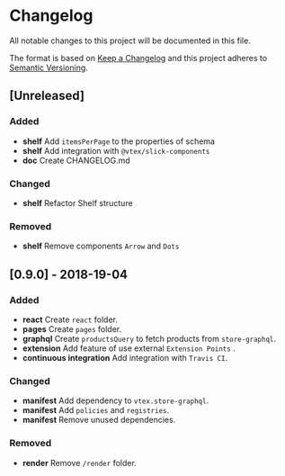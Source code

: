 # Changelog

All notable changes to this project will be documented in this file.

The format is based on [Keep a Changelog](http://keepachangelog.com/en/1.0.0/)
and this project adheres to [Semantic Versioning](http://semver.org/spec/v2.0.0.html).

## [Unreleased]
### Added
 - **shelf** Add `itemsPerPage` to the properties of schema
 - **shelf** Add integration with `@vtex/slick-components`
 - **doc** Create CHANGELOG.md

### Changed
 - **shelf** Refactor Shelf structure

### Removed
 - **shelf** Remove components `Arrow` and `Dots`

## [0.9.0] - 2018-19-04

### Added

* **react** Create `react` folder.
* **pages** Create `pages` folder.
* **graphql** Create `productsQuery` to fetch products from `store-graphql`.
* **extension** Add feature of use external `Extension Points` .
* **continuous integration** Add integration with `Travis CI`.

### Changed

* **manifest** Add dependency to `vtex.store-graphql`.
* **manifest** Add `policies` and `registries`.
* **manifest** Remove unused dependencies.

### Removed

* **render** Remove `/render` folder.
  